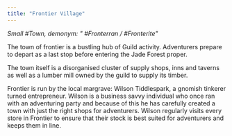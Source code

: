 ```yaml
---
title: "Frontier Village"
---
```


*Small #Town, demonym: " #Fronterran / #Fronterite"*

The town of frontier is a bustling hub of Guild activity. Adventurers prepare to depart as a last stop before entering the Jade Forest proper.

The town itself is a disorganised cluster of supply shops, inns and taverns as well as a lumber mill owned by the guild to supply its timber.

Frontier is run by the local margrave: Wilson Tiddlespark, a gnomish tinkerer turned entrepreneur. Wilson is a business savvy individual who once ran with an adventuring party and because of this he has carefully created a town with just the right shops for adventurers. Wilson regularly visits every store in Frontier to ensure that their stock is best suited for adventurers and keeps them in line.
